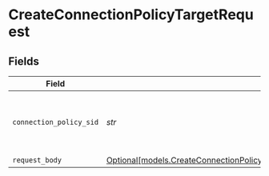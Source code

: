 # CreateConnectionPolicyTargetRequest


## Fields

| Field                                                                                                                                                            | Type                                                                                                                                                             | Required                                                                                                                                                         | Description                                                                                                                                                      |
| ---------------------------------------------------------------------------------------------------------------------------------------------------------------- | ---------------------------------------------------------------------------------------------------------------------------------------------------------------- | ---------------------------------------------------------------------------------------------------------------------------------------------------------------- | ---------------------------------------------------------------------------------------------------------------------------------------------------------------- |
| `connection_policy_sid`                                                                                                                                          | *str*                                                                                                                                                            | :heavy_check_mark:                                                                                                                                               | The SID of the Connection Policy that owns the Target.                                                                                                           |
| `request_body`                                                                                                                                                   | [Optional[models.CreateConnectionPolicyTargetCreateConnectionPolicyTargetRequest]](../models/createconnectionpolicytargetcreateconnectionpolicytargetrequest.md) | :heavy_minus_sign:                                                                                                                                               | N/A                                                                                                                                                              |